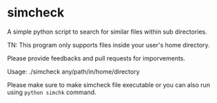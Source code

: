 # simcheck
A simple python script to search for similar files within sub directories.

TN: This program only supports files inside your user's home directory.

Please provide feedbacks and pull requests for imporvements.

Usage: ./simcheck any/path/in/home/directory

Please make sure to make simcheck file executable or you can also run using `python simchk` command.
